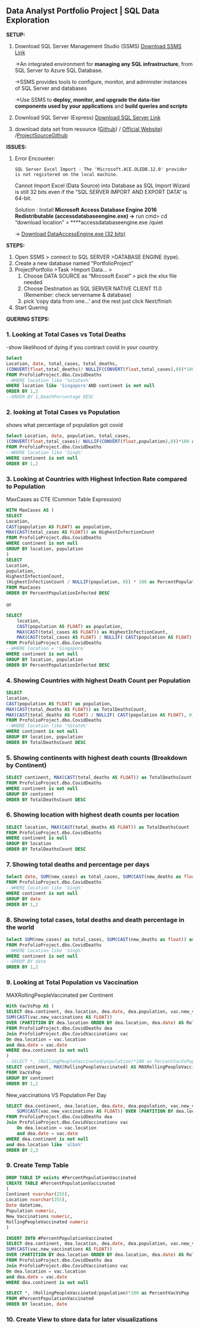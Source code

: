 ## Data Analyst Portfolio Project | SQL Data Exploration

**SETUP:**

1. Download SQL Server Management Studio (SSMS) [Download SSMS Link](https://learn.microsoft.com/en-us/sql/ssms/download-sql-server-management-studio-ssms?view=sql-server-ver16#download-ssms)
    
    →An integrated environment for **managing any SQL infrastructure**, from SQL Server to Azure SQL Database. 
    
    →SSMS provides tools to configure, monitor, and administer instances of SQL Server and databases
    
    →Use SSMS to **deploy, monitor, and upgrade the data-tier components used by your applications** and **build queries and scripts**
    
2. Download SQL Server (Express) [Download SQL Server Link](https://www.microsoft.com/en-sg/sql-server/sql-server-downloads)
3. download data set from resource ([Github](https://github.com/owid/covid-19-data/tree/master/public/data)) / [Official Website](https://ourworldindata.org/covid-deaths)) /[ProjectSourceGithub](https://github.com/AlexTheAnalyst/PortfolioProjects/blob/main/CovidVaccinations.xlsx)

**ISSUES:**

1. Error Encounter:
    
    ```
    SQL Server Excel Import - The 'Microsoft.ACE.OLEDB.12.0' provider is not registered on the local machine.
    ```
    
    Cannot Import Excel (Data Source) into Database as SQL Import Wizard is still 32 bits even if the “SQL SERVER IMPORT AND EXPORT DATA” is 64-bit.
    
    Solution : Install **Microsoft Access Database Engine 2016 Redistributable (accessdatabaseengine.exe) →** run cmd> cd “download location” > ****accessdatabaseengine.exe /quiet
    
    → [Download DataAccessEngine.exe (32 bits)](https://www.microsoft.com/en-us/download/details.aspx?id=54920)
    

**STEPS:**

1. Open SSMS > connect to SQL SERVER >DATABASE ENGINE (type).
2. Create a new database named “PortfolioProject”
3. ProjectPortfolio >Task >Import Data… >
    1.  Choose DATA SOURCE as “Mircosoft Excel” > pick the xlsx file needed
    2.  Choose Destination as SQL SERVER  NATIVE CLIENT 11.0 (Remember: check servername & database)
    3. pick ‘copy data from one…’ and the rest just click Next/finish
4. Start Quering

**QUERING STEPS:**

### 1. Looking at Total Cases vs Total Deaths

-show likelihood of dying if you contract covid in your country

```sql
Select
Location, date, total_cases, total_deaths,
(CONVERT(float,total_deaths)/ NULLIF(CONVERT(float,total_cases),0))*100 as DeathPercentage
FROM ProfolioProject.dbo.CovidDeaths
--WHERE location like '%states%'
WHERE location like 'Singapore'AND continent is not null
ORDER BY 1,2
--ORDER BY 1,DeathPercentage DESC
```

### 2. looking at Total Cases vs Population

shows what percentage of population got covid

```sql
Select Location, date, population, total_cases,
(CONVERT(float,total_cases)/ NULLIF(CONVERT(float,population),0))*100 as PercentPopulationInfected
FROM ProfolioProject.dbo.CovidDeaths
--WHERE location like 'Sing%'
WHERE continent is not null
ORDER BY 1,2
```

### **3. Looking at Countries with Highest Infection Rate compared to Population**

MaxCases as CTE (Common Table Expression)

```sql
WITH MaxCases AS (
SELECT
Location,
CAST(population AS FLOAT) as population,
MAX(CAST(total_cases AS FLOAT)) as HighestInfectionCount
FROM ProfolioProject.dbo.CovidDeaths
WHERE continent is not null
GROUP BY location, population
)
SELECT
Location,
population,
HighestInfectionCount,
(HighestInfectionCount / NULLIF(population, 0)) * 100 as PercentPopulationInfected
FROM MaxCases
ORDER BY PercentPopulationInfected DESC
```

or

```sql
SELECT 
    location, 
    CAST(population AS FLOAT) as population, 
    MAX(CAST(total_cases AS FLOAT)) as HighestInfectionCount, 
    MAX(CAST(total_cases AS FLOAT) / NULLIF( CAST(population AS FLOAT), 0)) * 100 as PercentPopulationInfected
FROM ProfolioProject.dbo.CovidDeaths
--WHERE location = 'Singapore'
WHERE continent is not null
GROUP BY location, population
ORDER BY PercentPopulationInfected DESC
```

### 4. Showing Countries with highest Death Count per Population

```sql
SELECT
location,
CAST(population AS FLOAT) as population,
MAX(CAST(total_deaths AS FLOAT)) as TotalDeathsCount,
MAX(CAST(total_deaths AS FLOAT) / NULLIF( CAST(population AS FLOAT), 0)) * 100 as PercentPopulationDeaths
FROM ProfolioProject.dbo.CovidDeaths
--WHERE location like '%State%'
WHERE continent is not null
GROUP BY location, population
ORDER BY TotalDeathsCount DESC
```

### 5. Showing continents with highest death counts (Breakdown by Continent)

```sql
SELECT continent, MAX(CAST(total_deaths AS FLOAT)) as TotalDeathsCount
FROM ProfolioProject.dbo.CovidDeaths
WHERE continent is not null
GROUP BY continent
ORDER BY TotalDeathsCount DESC
```

### 6. Showing location with highest death counts per location

```sql
SELECT location, MAX(CAST(total_deaths AS FLOAT)) as TotalDeathsCount
FROM ProfolioProject.dbo.CovidDeaths
WHERE continent is null
GROUP BY location
ORDER BY TotalDeathsCount DESC
```

### 7. Showing total deaths and percentage per days

```sql
Select date, SUM(new_cases) as total_cases, SUM(CAST(new_deaths as float)) as total_deaths, SUM(CAST(new_deaths as float))/NULLIF(SUM(new_cases),0) *100 as DeathPercentage
FROM ProfolioProject.dbo.CovidDeaths
--WHERE location like 'Sing%'
WHERE continent is not null
GROUP BY date
ORDER BY 1,2
```

### 8. Showing total cases, total deaths and death percentage in the world

```sql
Select SUM(new_cases) as total_cases, SUM(CAST(new_deaths as float)) as total_deaths, SUM(CAST(new_deaths as float))/NULLIF(SUM(new_cases),0) *100 as DeathPercentage
FROM ProfolioProject.dbo.CovidDeaths
--WHERE location like 'Sing%'
WHERE continent is not null
--GROUP BY date
ORDER BY 1,2
```

### 9. Looking at Total Population vs Vaccination

MAXRollingPeopleVaccinated per Continent

```sql
With VacVsPop AS (
SELECT dea.continent, dea.location, dea.date, dea.population, vac.new_vaccinations,
SUM(CAST(vac.new_vaccinations AS FLOAT))
OVER (PARTITION BY dea.location ORDER BY dea.location, dea.date) AS RollingPeopleVaccinated
FROM ProfolioProject.dbo.CovidDeaths dea
Join ProfolioProject.dbo.CovidVaccinations vac
On dea.location = vac.location
and dea.date = vac.date
WHERE dea.continent is not null
)
--SELECT *, (RollingPeopleVaccinated/population)*100 as PercentVacVsPop
SELECT continent, MAX(RollingPeopleVaccinated) AS MAXRollingPeopleVaccinated
FROM VacVsPop
GROUP BY continent
ORDER BY 1,2
```

New_vaccinations VS Population Per Day

```sql
SELECT dea.continent, dea.location, dea.date, dea.population, vac.new_vaccinations,
	SUM(CAST(vac.new_vaccinations AS FLOAT)) OVER (PARTITION BY dea.location ORDER BY dea.location, dea.date) AS RollingPeopleVaccinated 
FROM ProfolioProject.dbo.CovidDeaths dea
Join ProfolioProject.dbo.CovidVaccinations vac
	On dea.location = vac.location
	and dea.date = vac.date
WHERE dea.continent is not null
and dea.location like 'alba%'
ORDER BY 2,3

```

### 9. Create Temp Table

```sql
DROP TABLE IF exists #PercentPopulationVaccinated
CREATE TABLE #PercentPopulationVaccinated
(
Continent nvarchar(255),
Location nvarchar(255),
Date datetime,
Population numeric,
New_Vaccinations numeric,
RollingPeopleVaccinated numeric
)
```

```sql
INSERT INTO #PercentPopulationVaccinated
SELECT dea.continent, dea.location, dea.date, dea.population, vac.new_vaccinations,
SUM(CAST(vac.new_vaccinations AS FLOAT))
OVER (PARTITION BY dea.location ORDER BY dea.location, dea.date) AS RollingPeopleVaccinated
FROM ProfolioProject.dbo.CovidDeaths dea
Join ProfolioProject.dbo.CovidVaccinations vac
On dea.location = vac.location
and dea.date = vac.date
WHERE dea.continent is not null
```

```sql
SELECT *, (RollingPeopleVaccinated/population)*100 as PercentVacVsPop
FROM #PercentPopulationVaccinated
ORDER BY location, date
```

### 10. Create View to store data for later visualizations

